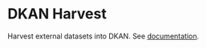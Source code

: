 # DKAN Harvest

Harvest external datasets into DKAN. See [documentation](http://dkan.readthedocs.io/en/latest/components/harvest.html).
